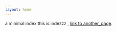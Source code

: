 ```yaml
---
layout: home
---
```


a minimal index
this is indezzz   ,   [link to another_page](./another_page.html).
